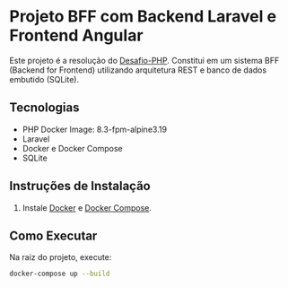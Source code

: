 # Projeto BFF com Backend Laravel e Frontend Angular

Este projeto é a resolução do [Desafio-PHP](https://github.com/vieiratati/Desafio-PHP). Constitui em um sistema BFF (Backend for Frontend) utilizando arquitetura REST e banco de dados embutido (SQLite).

## Tecnologias

- PHP Docker Image: 8.3-fpm-alpine3.19
- Laravel
- Docker e Docker Compose
- SQLite

## Instruções de Instalação

1. Instale [Docker](https://www.docker.com/get-started) e [Docker Compose](https://docs.docker.com/compose/install/).

## Como Executar

Na raiz do projeto, execute:

```bash
docker-compose up --build
```
